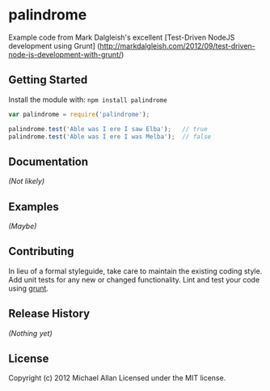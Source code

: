 palindrome
==========

Example code from Mark Dalgleish's excellent [Test-Driven NodeJS development using Grunt]
(http://markdalgleish.com/2012/09/test-driven-node-js-development-with-grunt/)

## Getting Started
Install the module with: `npm install palindrome`

```javascript
var palindrome = require('palindrome');

palindrome.test('Able was I ere I saw Elba');   // true
palindrome.test('Able was I ere I was Melba');  // false
```

## Documentation
_(Not likely)_

## Examples
_(Maybe)_

## Contributing
In lieu of a formal styleguide, take care to maintain the existing coding style. Add unit tests for any new or changed functionality. Lint and test your code using [grunt](https://github.com/cowboy/grunt).

## Release History
_(Nothing yet)_

## License
Copyright (c) 2012 Michael Allan
Licensed under the MIT license.
